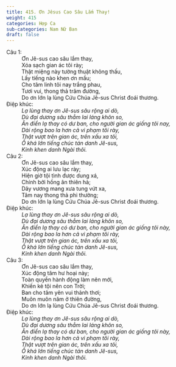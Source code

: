 ```yaml
---
title: 415. Ơn Jêsus Cao Sâu Lắm Thay!
weight: 415
categories: Hợp Ca
sub-categories: Nam Nữ Ban
draft: false
---
```

<dl><dt>Câu 1:</dt><dd data-verse="1">Ơn Jê-sus cao sâu lắm thay, <br/>Xóa sạch gian ác tôi rày; <br/>Thật miệng này tường thuật không thấu, <br/>Lấy tiếng nào khen ơn mầu; <br/>Cho tâm linh tôi nay trắng phau, <br/>Tươi vui, thong thả trăm đường, <br/>Do ơn lớn lạ lùng Cứu Chúa Jê-sus Christ đoái thương. </dd><dt>Điệp khúc:</dt><dd data-chorus="1"><em>Lạ lùng thay ơn Jê-sus sâu rộng ai dò, <br/>Dù đại dương sâu thẳm lai láng khôn so, <br/>Ân điển lạ thay có dư ban, cho người gian ác giống tôi nay, <br/>Dài rộng bao la hơn cả vi phạm tôi rày, <br/>Thật vượt trên gian ác, trên xấu xa tôi, <br/>Ồ khá lớn tiếng chúc tán danh Jê-sus, <br/>Kính khen danh Ngài thôi. </em></dd><dt>Câu 2:</dt><dd data-verse="2">Ơn Jê-sus cao sâu lắm thay, <br/>Xúc động ai lưu lạc rày; <br/>Hiện giờ tội tình được dung xá, <br/>Chính bởi hồng ân thiên hà; <br/>Dây vương mang xưa tung vứt xa, <br/>Tâm nay thong thả phi thường; <br/>Do ơn lớn lạ lùng Cứu Chúa Jê-sus Christ đoái thương. </dd><dt>Điệp khúc:</dt><dd data-chorus="1"><em>Lạ lùng thay ơn Jê-sus sâu rộng ai dò, <br/>Dù đại dương sâu thẳm lai láng khôn so, <br/>Ân điển lạ thay có dư ban, cho người gian ác giống tôi này, <br/>Dài rộng bao la hơn cả vi phạm tôi rày, <br/>Thật vượt trên gian ác, trên xấu xa tôi, <br/>Ồ khá lớn tiếng chúc tán danh Jê-sus, <br/>Kính khen danh Ngài thôi. </em></dd><dt>Câu 3:</dt><dd data-verse="3">Ơn Jê-sus cao sâu lắm thay, <br/>Xúc động tâm hư hoại này; <br/>Toàn quyền hành động làm nên mới, <br/>Khiến kẻ tội nên con Trời; <br/>Ban cho tâm yên vui thảnh thơi; <br/>Muôn muôn năm ở thiên đường, <br/>Do ơn lớn lạ lùng Cứu Chúa Jê-sus Christ đoái thương. </dd><dt>Điệp khúc:</dt><dd data-chorus="1"><em>Lạ lùng thay ơn Jê-sus sâu rộng ai dò, <br/>Dù đại dương sâu thẳm lai láng khôn so, <br/>Ân điển lạ thay có dư ban, cho người gian ác giống tôi này, <br/>Dài rộng bao la hơn cả vi phạm tôi rày, <br/>Thật vượt trên gian ác, trên xấu xa tôi, <br/>Ồ khá lớn tiếng chúc tán danh Jê-sus, <br/>Kính khen danh Ngài thôi. </em></dd></dl>